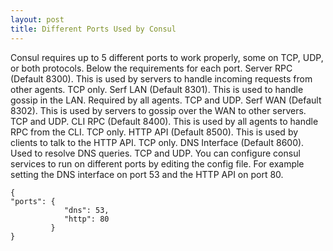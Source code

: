 ```yaml
---
layout: post
title: Different Ports Used by Consul
---
```


Consul requires up to 5 different ports to work properly, some on TCP, UDP, or both protocols. Below the requirements for each port.
Server RPC (Default 8300). This is used by servers to handle incoming requests from other agents. TCP only.
Serf LAN (Default 8301). This is used to handle gossip in the LAN. Required by all agents. TCP and UDP.
Serf WAN (Default 8302). This is used by servers to gossip over the WAN to other servers. TCP and UDP.
CLI RPC (Default 8400). This is used by all agents to handle RPC from the CLI. TCP only.
HTTP API (Default 8500). This is used by clients to talk to the HTTP API. TCP only.
DNS Interface (Default 8600). Used to resolve DNS queries. TCP and UDP.
You can configure consul services to run on different ports by editing the config file. For example setting the DNS interface on port 53 and the HTTP API on port 80.
```
{ 
"ports": { 
            "dns": 53,
            "http": 80
         } 
}
```